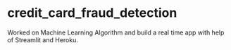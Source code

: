 # credit_card_fraud_detection
Worked on Machine Learning Algorithm and build a real time app with help of Streamlit and Heroku.
